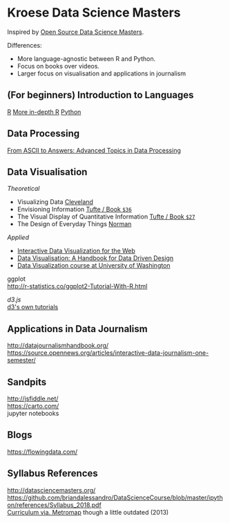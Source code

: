 # Kroese Data Science Masters
Inspired by [Open Source Data Science Masters](http://datasciencemasters.org/).

Differences:
- More language-agnostic between R and Python.
- Focus on books over videos.
- Larger focus on visualisation and applications in journalism

## (For beginners) Introduction to Languages
[R](http://r-statistics.co/R-Tutorial.html)
[More in-depth R](https://bookdown.org/rdpeng/RProgDA/)
[Python](https://www.codecademy.com/learn/learn-python)

## Data Processing
[From ASCII to Answers: Advanced Topics in Data Processing](http://db.csail.mit.edu/6.885/)

## Data Visualisation
_Theoretical_

* Visualizing Data [Cleveland](https://www.worldcat.org/title/visualizing-data/oclc/607634013&referer=brief_results)
* Envisioning Information [Tufte / Book ```$36```](https://www.worldcat.org/title/envisioning-information/oclc/1015670579)
* The Visual Display of Quantitative Information [Tufte / Book ```$27```](https://www.worldcat.org/title/visual-display-of-quantitative-information/oclc/971449485&referer=brief_results)
* The Design of Everyday Things [Norman](http://www.worldcat.org/title/design-of-everyday-things-revised-and-expanded-edition/oclc/862103168)

_Applied_
* [Interactive Data Visualization for the Web](http://explore.safaribooksonline.com/book/databases/business-intelligence/9781491921296)
* [Data Visualisation: A Handbook for Data Driven Design](http://www.worldcat.org/title/data-visualisation-a-handbook-for-data-driven-design/oclc/896787455?loc=)
* [Data Visualization course at University of Washington](https://courses.cs.washington.edu/courses/cse512/18sp/)

ggplot  
http://r-statistics.co/ggplot2-Tutorial-With-R.html

_d3.js_  
[d3's own tutorials](https://github.com/d3/d3/wiki/Tutorials)

## Applications in Data Journalism
http://datajournalismhandbook.org/  
https://source.opennews.org/articles/interactive-data-journalism-one-semester/  

## Sandpits
http://jsfiddle.net/  
https://carto.com/  
jupyter notebooks

## Blogs
https://flowingdata.com/

## Syllabus References
http://datasciencemasters.org/  
https://github.com/briandalessandro/DataScienceCourse/blob/master/ipython/references/Syllabus_2018.pdf  
[Curriculum via. Metromap](http://nirvacana.com/thoughts/2013/07/08/becoming-a-data-scientist/) though a little outdated (2013)